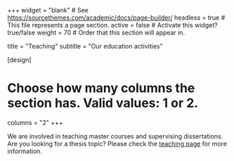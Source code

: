 +++
widget = "blank"  # See https://sourcethemes.com/academic/docs/page-builder/
headless = true  # This file represents a page section.
active = false  # Activate this widget? true/false
weight = 70  # Order that this section will appear in.

title = "Teaching"
subtitle = "Our education activities"

[design]
  # Choose how many columns the section has. Valid values: 1 or 2.
  columns = "2"
+++

We are involved in teaching master courses and supervising dissertations.
Are you looking for a thesis topic?
Please check the [teaching page](teaching/) for more information.
